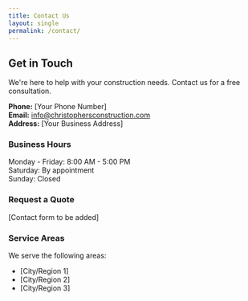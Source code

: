 ```yaml
---
title: Contact Us
layout: single
permalink: /contact/
---
```


## Get in Touch

We're here to help with your construction needs. Contact us for a free consultation.

**Phone:** [Your Phone Number]  
**Email:** info@christophersconstruction.com  
**Address:** [Your Business Address]

### Business Hours

Monday - Friday: 8:00 AM - 5:00 PM  
Saturday: By appointment  
Sunday: Closed

### Request a Quote

[Contact form to be added]

### Service Areas

We serve the following areas:
- [City/Region 1]
- [City/Region 2]
- [City/Region 3] 